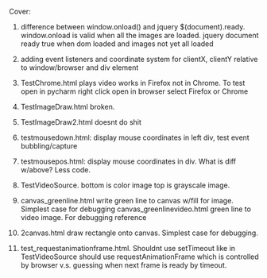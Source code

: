 Cover: 
1) difference between window.onload() and jquery $(document).ready. window.onload is valid when all the images are loaded. jquery document ready true when dom loaded and images not yet all loaded
2) adding event listeners and coordinate system for clientX, clientY relative to window/browser and div element



1) TestChrome.html plays video works in Firefox not in Chrome. To test open in pycharm right click open in browser select Firefox or Chrome
2) TestImageDraw.html broken. 
3) TestImageDraw2.html doesnt do shit
4) testmousedown.html: display mouse coordinates in left div, test event bubbling/capture
5) testmousepos.html: display mouse coordinates in div. What is diff w/above? Less code. 
6) TestVideoSource. bottom is color image top is grayscale image. 
7) canvas_greenline.html write green line to canvas w/fill for image. Simplest case for debugging
   canvas_greenlinevideo.html green line to video image. For debugging reference
8) 2canvas.html draw rectangle onto canvas. Simplest case for debugging. 
9) test_requestanimationframe.html. Shouldnt use setTimeout like in TestVideoSource should use requestAnimationFrame
which is controlled by browser v.s. guessing when next frame is ready by timeout. 

